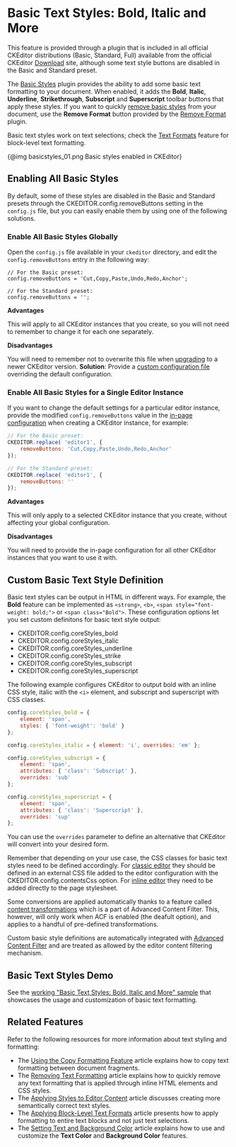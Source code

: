 <!--
Copyright (c) 2003-2017, CKSource - Frederico Knabben. All rights reserved.
For licensing, see LICENSE.md.
-->

# Basic Text Styles: Bold, Italic and More

<p class="requirements">
	This feature is provided through a plugin that is included in all official CKEditor distributions (Basic, Standard, Full) available from the official CKEditor <a href="https://ckeditor.com/ckeditor-4/download/">Download</a> site, although some text style buttons are disabled in the Basic and Standard preset.
</p>

The [Basic Styles](https://ckeditor.com/cke4/addon/basicstyles) plugin provides the ability to add some basic text formatting to your document. When enabled, it adds the **Bold**, **Italic**, **Underline**, **Strikethrough**, **Subscript** and **Superscript** toolbar buttons that apply these styles. If you want to quickly [remove basic styles](#!/guide/dev_removeformat) from your document, use the **Remove Format** button provided by the [Remove Format](https://ckeditor.com/cke4/addon/removeformat) plugin.


Basic text styles work on text selections; check the [Text Formats](#!/guide/dev_format) feature for block-level text formatting.

{@img basicstyles_01.png Basic styles enabled in CKEditor}

## Enabling All Basic Styles

By default, some of these styles are disabled in the Basic and Standard presets through the CKEDITOR.config.removeButtons setting in the `config.js` file, but you can easily enable them by using one of the following solutions.

### Enable All Basic Styles Globally

Open the `config.js` file available in your `ckeditor` directory, and edit the `config.removeButtons` entry in the following way:

	// For the Basic preset:
	config.removeButtons = 'Cut,Copy,Paste,Undo,Redo,Anchor';

	// For the Standard preset:
	config.removeButtons = '';

**Advantages**

This will apply to all CKEditor instances that you create, so you will not need to remember to change it for each one separately.

**Disadvantages**

You will need to remember not to overwrite this file when [upgrading](#!/guide/dev_upgrade) to a newer CKEditor version. **Solution**: Provide a [custom configuration file](#!/guide/dev_configuration-section-using-a-custom-configuration-file) overriding the default configuration.

### Enable All Basic Styles for a Single Editor Instance

If you want to change the default settings for a particular editor instance, provide the modified `config.removeButtons` value in the [in-page configuration](#!/guide/dev_configuration-section-defining-configuration-in-page) when creating a CKEditor instance, for example:

``` js
// For the Basic preset:
CKEDITOR.replace( 'editor1', {
    removeButtons: 'Cut,Copy,Paste,Undo,Redo,Anchor'
});

// For the Standard preset:
CKEDITOR.replace( 'editor1', {
    removeButtons: ''
});
```

**Advantages**

This will only apply to a selected CKEditor instance that you create, without affecting your global configuration.

**Disadvantages**

You will need to provide the in-page configuration for all other CKEditor instances that you want to use it with.

## Custom Basic Text Style Definition

Basic text styles can be output in HTML in different ways. For example, the **Bold** feature can be implemented as `<strong>`, `<b>`, `<span style="font-weight: bold;">` or `<span class="Bold">`. These configuration options let you set custom definitons for basic text style output:

* CKEDITOR.config.coreStyles_bold
* CKEDITOR.config.coreStyles_italic
* CKEDITOR.config.coreStyles_underline
* CKEDITOR.config.coreStyles_strike
* CKEDITOR.config.coreStyles_subscript
* CKEDITOR.config.coreStyles_superscript

The following example configures CKEditor to output bold with an inline CSS style, italic with the `<i>` element, and subscript and superscript with CSS classes.

``` js
config.coreStyles_bold = {
    element: 'span',
    styles: { 'font-weight': 'bold' }
};

config.coreStyles_italic = { element: 'i', overrides: 'em' };

config.coreStyles_subscript = {
    element: 'span',
    attributes: { 'class': 'Subscript' },
    overrides: 'sub'
};

config.coreStyles_superscript = {
    element: 'span',
    attributes: { 'class': 'Superscript' },
    overrides: 'sup'
};
```

You can use the `overrides` parameter to define an alternative that CKEditor will convert into your desired form.

Remember that depending on your use case, the CSS classes for basic text styles need to be defined accordingly. For [classic editor](#!/guide/dev_framed) they should be defined in an external CSS file added to the editor configuration with the CKEDITOR.config.contentsCss option. For [inline editor](#!/guide/dev_inline) they need to be added directly to the page stylesheet.

<div class="tip">
	<p>
		Some conversions are applied automatically thanks to a feature called <a href="#!/guide/dev_advanced_content_filter-section-content-transformations">content transformations</a> which is a part of Advanced Content Filter. This, however, will only work when ACF
	is enabled (the deafult option), and applies to a handful of pre-defined transformations.
	</p>
	<p>
		Custom basic style definitions are automatically integrated with <a href="#!/guide/dev_acf">Advanced Content Filter</a> and are treated as allowed by the editor content filtering mechanism.
	</p>
</div>

## Basic Text Styles Demo

See the [working "Basic Text Styles: Bold, Italic and More" sample](https://sdk.ckeditor.com/samples/basicstyles.html) that showcases the usage and customization of basic text formatting.

## Related Features

Refer to the following resources for more information about text styling and formatting:

* The [Using the Copy Formatting Feature](#!/guide/dev_copyformatting) article explains how to copy text formatting between document fragments.
* The [Removing Text Formatting](#!/guide/dev_removeformat) article explains how to quickly remove any text formatting that is applied through inline HTML elements and CSS styles.
* The [Applying Styles to Editor Content](#!/guide/dev_styles) article discusses creating more semantically correct text styles.
* The [Applying Block-Level Text Formats](#!/guide/dev_format) article presents how to apply formatting to entire text blocks and not just text selections.
* The [Setting Text and Background Color](#!/guide/dev_colorbutton) article explains how to use and customize the **Text Color** and **Background Color** features.
